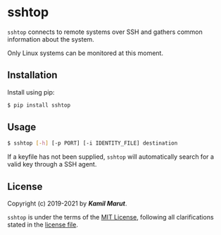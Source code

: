 # sshtop

`sshtop` connects to remote systems over SSH and gathers common information about the system.

Only Linux systems can be monitored at this moment.

## Installation

Install using pip:
```bash
$ pip install sshtop
```

## Usage

```bash
$ sshtop [-h] [-p PORT] [-i IDENTITY_FILE] destination
```

If a keyfile has not been supplied, `sshtop` will automatically search for a valid key through a SSH agent.

## License

Copyright (c) 2019-2021 by ***Kamil Marut***.

`sshtop` is under the terms of the [MIT License](https://www.tldrlegal.com/l/mit), following all clarifications stated in the [license file](LICENSE).
